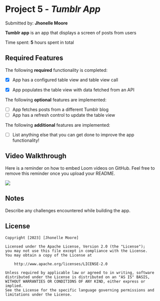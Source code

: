  # Project 5 - *Tumblr App*

Submitted by: **Jhonelle Moore**

**Tumblr app** is an app that displays a screen of posts from users

Time spent: **5** hours spent in total

## Required Features

The following **required** functionality is completed:

- [x] App has a configured table view and table view call
- [x] App populates the table view with data fetched from an API


The following **optional** features are implemented:

- [ ] App fetches posts from a different Tumblr blog
- [ ] App has a refresh control to update the table view

The following **additional** features are implemented:

- [ ] List anything else that you can get done to improve the app functionality!

## Video Walkthrough

Here is a reminder on how to embed Loom videos on GitHub. Feel free to remove this reminder once you upload your README. 

<div>
    <a href="https://www.loom.com/share/99609abcd86d453fba0b56766465414a?sid=aafb98fb-a47a-4aeb-af77-6a330c2cfa55">
    </a>
    <a href="https://www.loom.com/share/99609abcd86d453fba0b56766465414a?sid=aafb98fb-a47a-4aeb-af77-6a330c2cfa55">
      <img style="max-width:300px;" src="https://cdn.loom.com/sessions/thumbnails/c2357a2c6bb448e9a7ac6b0d305e0c95-with-play.gif">
    </a>
  </div>

## Notes

Describe any challenges encountered while building the app.

## License

    Copyright [2023] [Jhonelle Moore]

    Licensed under the Apache License, Version 2.0 (the "License");
    you may not use this file except in compliance with the License.
    You may obtain a copy of the License at

        http://www.apache.org/licenses/LICENSE-2.0

    Unless required by applicable law or agreed to in writing, software
    distributed under the License is distributed on an "AS IS" BASIS,
    WITHOUT WARRANTIES OR CONDITIONS OF ANY KIND, either express or implied.
    See the License for the specific language governing permissions and
    limitations under the License.
